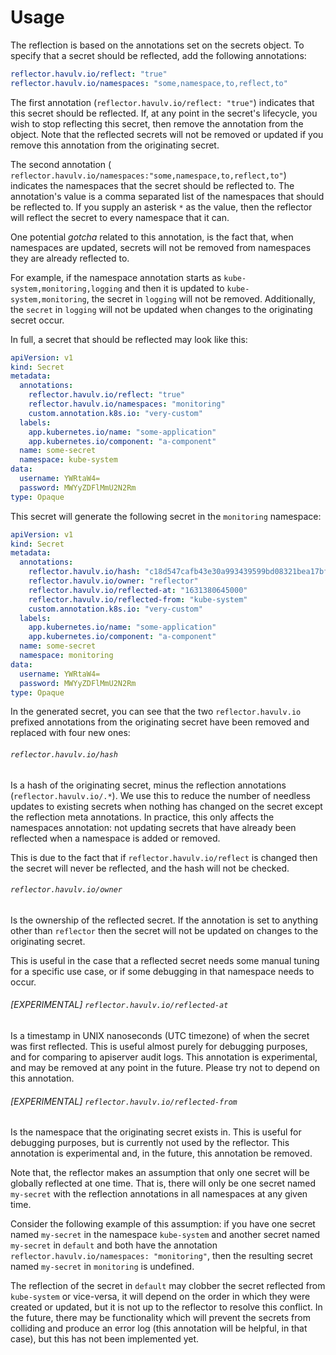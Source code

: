 # Usage

The reflection is based on the annotations set on the secrets object.
To specify that a secret should be reflected, add the following
annotations:

```yaml
reflector.havulv.io/reflect: "true"
reflector.havulv.io/namespaces: "some,namespace,to,reflect,to"
```

The first annotation (`reflector.havulv.io/reflect: "true"`) indicates
that this secret should be reflected. If, at any point in the secret's
lifecycle, you wish to stop reflecting this secret, then remove the
annotation from the object. Note that the reflected secrets will not be
removed or updated if you remove this annotation from the originating
secret.

The second annotation (
`reflector.havulv.io/namespaces:"some,namespace,to,reflect,to"`)
indicates the namespaces that the secret should be reflected to. The
annotation's value is a comma separated list of the namespaces that
should be reflected to. If you supply an asterisk `*` as the value,
then the reflector will reflect the secret to every namespace that it
can.

One potential _gotcha_ related to this annotation, is the fact that,
when namespaces are updated, secrets will not be removed from
namespaces they are already reflected to.

For example, if the namespace annotation starts as
`kube-system,monitoring,logging` and then it is updated to
`kube-system,monitoring`, the secret in `logging` will not be removed.
Additionally, the `secret` in `logging` will not be updated when
changes to the originating secret occur.

In full, a secret that should be reflected may look like this:
```yaml
apiVersion: v1
kind: Secret
metadata:
  annotations:
    reflector.havulv.io/reflect: "true"
    reflector.havulv.io/namespaces: "monitoring"
    custom.annotation.k8s.io: "very-custom"
  labels:
    app.kubernetes.io/name: "some-application"
    app.kubernetes.io/component: "a-component"
  name: some-secret
  namespace: kube-system
data:
  username: YWRtaW4=
  password: MWYyZDFlMmU2N2Rm
type: Opaque
```

This secret will generate the following secret in the `monitoring`
namespace:

```yaml
apiVersion: v1
kind: Secret
metadata:
  annotations:
    reflector.havulv.io/hash: "c18d547cafb43e30a993439599bd08321bea17bfedbe28b13bce8a7f298b63a2"
    reflector.havulv.io/owner: "reflector"
    reflector.havulv.io/reflected-at: "1631380645000"
    reflector.havulv.io/reflected-from: "kube-system"
    custom.annotation.k8s.io: "very-custom"
  labels:
    app.kubernetes.io/name: "some-application"
    app.kubernetes.io/component: "a-component"
  name: some-secret
  namespace: monitoring
data:
  username: YWRtaW4=
  password: MWYyZDFlMmU2N2Rm
type: Opaque
```

In the generated secret, you can see that the two `reflector.havulv.io`
prefixed annotations from the originating secret have been removed and
replaced with four new ones:


###### `reflector.havulv.io/hash`

Is a hash of the originating secret, minus the reflection annotations
(`reflector.havulv.io/.*`). We use this to reduce the number of
needless updates to existing secrets when nothing has changed on the
secret except the reflection meta annotations. In practice, this only
affects the namespaces annotation: not updating secrets that have
already been reflected when a namespace is added or removed.

This is due to the fact that if `reflector.havulv.io/reflect` is
changed then the secret will never be reflected, and the hash will
not be checked.


###### `reflector.havulv.io/owner`

Is the ownership of the reflected secret. If the annotation is set to
anything other than `reflector` then the secret will not be updated on
changes to the originating secret.

This is useful in the case that a reflected secret needs some manual
tuning for a specific use case, or if some debugging in that namespace
needs to occur.


###### [EXPERIMENTAL] `reflector.havulv.io/reflected-at`

Is a timestamp in UNIX nanoseconds (UTC timezone) of when the secret
was first reflected. This is useful almost purely for debugging
purposes, and for comparing to apiserver audit logs. This annotation
is experimental, and may be removed at any point in the future. Please
try not to depend on this annotation.


###### [EXPERIMENTAL] `reflector.havulv.io/reflected-from`

Is the namespace that the originating secret exists in. This is useful
for debugging purposes, but is currently not used by the reflector.
This annotation is experimental and, in the future, this annotation be
removed.

Note that, the reflector makes an assumption that only one secret
will be globally reflected at one time. That is, there will only be
one secret named `my-secret` with the reflection annotations in all
namespaces at any given time.

Consider the following example of this assumption: if you have one
secret named `my-secret` in the namespace `kube-system` and another
secret named `my-secret` in `default` and both have the annotation
`reflector.havulv.io/namespaces: "monitoring"`, then the resulting
secret named `my-secret` in `monitoring` is undefined.

The reflection of the secret in `default` may clobber the secret
reflected from `kube-system` or vice-versa, it will depend on the order
in which they were created or updated, but it is not up to the
reflector to resolve this conflict.  In the future, there may be
functionality which will prevent the secrets from colliding and produce
an error log (this annotation will be helpful, in that case), but this
has not been implemented yet.




